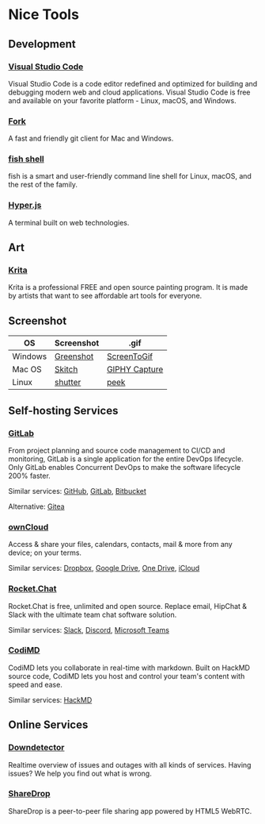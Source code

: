 # Nice Tools

## Development

### [Visual Studio Code](https://code.visualstudio.com/)

Visual Studio Code is a code editor redefined and optimized for building and debugging modern web and cloud applications. Visual Studio Code is free and available on your favorite platform - Linux, macOS, and Windows.

### [Fork](https://git-fork.com/)

A fast and friendly git client for Mac and Windows.

### [fish shell](./fish.md)

fish is a smart and user-friendly command line shell for Linux, macOS, and the rest of the family.

### [Hyper.js](https://hyper.is/)

A terminal built on web technologies.

## Art

### [Krita](https://krita.org/)

Krita is a professional FREE and open source painting program. It is made by artists that want to see affordable art tools for everyone.

## Screenshot

| OS      | Screenshot                                     | .gif                                                                          |
| ------- | ---------------------------------------------- | ----------------------------------------------------------------------------- |
| Windows | [Greenshot](https://getgreenshot.org/)         | [ScreenToGif](https://www.screentogif.com/)                                   |
| Mac OS  | [Skitch](https://evernote.com/products/skitch) | [GIPHY Capture](https://giphy.com/posts/giphy-launches-giphy-capture-for-mac) |
| Linux   | [shutter](http://shutter-project.org/)         | [peek](https://github.com/phw/peek)                                           |

## Self-hosting Services

### [GitLab](https://about.gitlab.com/[])

From project planning and source code management to CI/CD and monitoring, GitLab is a single application for the entire DevOps lifecycle. Only GitLab enables Concurrent DevOps to make the software lifecycle 200% faster.

Similar services: [GitHub](https://github.com/), [GitLab](https://gitlab.com/explore), [Bitbucket](https://bitbucket.org/)

Alternative: [Gitea](https://gitea.io/)

### [ownCloud](https://owncloud.org/)

Access & share your files, calendars, contacts, mail & more from any device; on your terms.

Similar services: [Dropbox](https://www.dropbox.com/), [Google Drive](https://www.google.com/drive/), [One Drive](https://onedrive.live.com/), [iCloud](https://www.icloud.com/)

### [Rocket.Chat](https://rocket.chat/)

Rocket.Chat is free, unlimited and open source. Replace email, HipChat & Slack with the ultimate team chat software solution.

Similar services: [Slack](https://slack.com/), [Discord](https://discordapp.com/), [Microsoft Teams](https://teams.microsoft.com/)

### [CodiMD](https://github.com/hackmdio/codimd)

CodiMD lets you collaborate in real-time with markdown. Built on HackMD source code, CodiMD lets you host and control your team's content with speed and ease.

Similar services: [HackMD](https://hackmd.io/)

## Online Services

### [Downdetector](https://downdetector.com/)

Realtime overview of issues and outages with all kinds of services. Having issues? We help you find out what is wrong.

### [ShareDrop](https://www.sharedrop.io/)

ShareDrop is a peer-to-peer file sharing app powered by HTML5 WebRTC.

